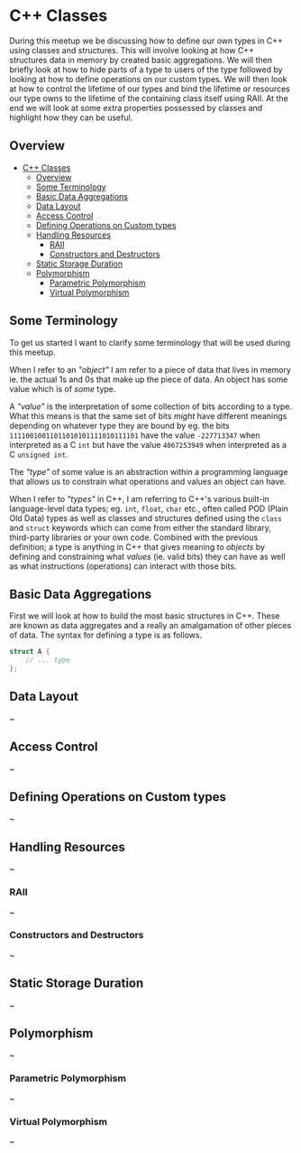 # C++ Classes

During this meetup we be discussing how to define our own types in C++ using classes and
structures. This will involve looking at how C++ structures data in memory by created
basic aggregations. We will then briefly look at how to hide parts of a type to users of
the type followed by looking at how to define operations on our custom types. We will
then look at how to control the lifetime of our types and bind the lifetime or resources
our type owns to the lifetime of the containing class itself using RAII. At the end we
will look at some extra properties possessed by classes and highlight how they can be
useful.

## Overview

- [C++ Classes](#c-classes)
  - [Overview](#overview)
  - [Some Terminology](#some-terminology)
  - [Basic Data Aggregations](#basic-data-aggregations)
  - [Data Layout](#data-layout)
  - [Access Control](#access-control)
  - [Defining Operations on Custom types](#defining-operations-on-custom-types)
  - [Handling Resources](#handling-resources)
    - [RAII](#raii)
    - [Constructors and Destructors](#constructors-and-destructors)
  - [Static Storage Duration](#static-storage-duration)
  - [Polymorphism](#polymorphism)
    - [Parametric Polymorphism](#parametric-polymorphism)
    - [Virtual Polymorphism](#virtual-polymorphism)

## Some Terminology

To get us started I want to clarify some terminology that will be used during this
meetup.

When I refer to an *"object"* I am refer to a piece of data that lives in memory ie. the
actual 1s and 0s that make up the piece of data. An object has some value which is
of *some* type.

A *"value"* is the interpretation of some collection of bits according to a type. What
this means is that the same set of bits *might* have different meanings depending on
whatever type they are bound by eg. the bits `11110010011011010101111010111101` have the
value `-227713347` when interpreted as a C `int` but have the value `4067253949` when
interpreted as a C `unsigned int`.

The *"type"* of some value is an abstraction within a programming language that allows
us to constrain what operations and values an object can have.

When I refer to *"types"* in C++, I am referring to C++'s various built-in language-level
data types; eg. `int`, `float`, `char` etc., often called POD (Plain Old Data) types as
well as classes and structures defined using the `class` and `struct` keywords which can
come from either the standard library, third-party libraries or your own code. Combined with
the previous definition; a type is anything in C++ that gives meaning to *objects* by
defining and constraining what *values* (ie. valid bits) they can have as well as
what instructions (operations) can interact with those bits.

## Basic Data Aggregations

First we will look at how to build the most basic structures in C++. These are known as
data aggregates and a really an amalgamation of other pieces of data. The syntax for
defining a type is as follows.

```cxx
struct A {
    // ... type
};
```

## Data Layout

~

## Access Control

~

## Defining Operations on Custom types

~

## Handling Resources

~

### RAII

~

### Constructors and Destructors

~

## Static Storage Duration

~

## Polymorphism

~

### Parametric Polymorphism

~

### Virtual Polymorphism

~
